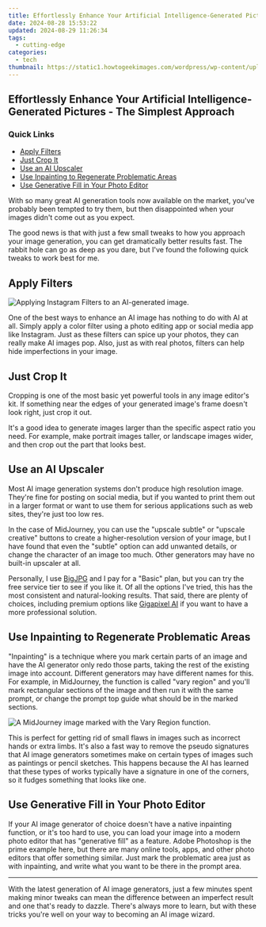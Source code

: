 ```yaml
---
title: Effortlessly Enhance Your Artificial Intelligence-Generated Pictures - The Simplest Approach
date: 2024-08-28 15:53:22
updated: 2024-08-29 11:26:34
tags:
  - cutting-edge
categories:
  - tech
thumbnail: https://static1.howtogeekimages.com/wordpress/wp-content/uploads/2024/03/polished-ai-painting.jpg
---
```


## Effortlessly Enhance Your Artificial Intelligence-Generated Pictures - The Simplest Approach

### Quick Links

* [Apply Filters](https://video-capture.techidaily.com/in-2024-in-depth-look-top-6-screen-recording-software-reviewed/)
* [Just Crop It](https://on-screen-recording.techidaily.com/in-2024-5-ways-to-record-gameplay-and-webcam/)
* [Use an AI Upscaler](https://eaxpv-info.techidaily.com/new-in-2024-from-novice-to-pro-youtube-gamers-broadcasting-journey/)
* [Use Inpainting to Regenerate Problematic Areas](https://screen-mirror.techidaily.com/process-of-screen-sharing-vivo-y56-5g-to-pc-detailed-steps-drfone-by-drfone-android/)
* [Use Generative Fill in Your Photo Editor](https://win-answers.techidaily.com/boost-your-gameplay-solving-fps-drops-in-titanfall-2-quickly-and-easily/)

 With so many great AI generation tools now available on the market, you've probably been tempted to try them, but then disappointed when your images didn't come out as you expect. 

 The good news is that with just a few small tweaks to how you approach your image generation, you can get dramatically better results fast. The rabbit hole can go as deep as you dare, but I've found the following quick tweaks to work best for me.

##  Apply Filters

![Applying Instagram Filters to an AI-generated image.](https://static1.howtogeekimages.com/wordpress/wp-content/uploads/2024/03/screenshot-2024-03-26-at-20-46-04.png) 

 One of the best ways to enhance an AI image has nothing to do with AI at all. Simply apply a color filter using a photo editing app or social media app like Instagram. Just as these filters can spice up your photos, they can really make AI images pop. Also, just as with real photos, filters can help hide imperfections in your image.

##  Just Crop It

 Cropping is one of the most basic yet powerful tools in any image editor's kit. If something near the edges of your generated image's frame doesn't look right, just crop it out.

 It's a good idea to generate images larger than the specific aspect ratio you need. For example, make portrait images taller, or landscape images wider, and then crop out the part that looks best.

##  Use an AI Upscaler

 Most AI image generation systems don't produce high resolution image. They're fine for posting on social media, but if you wanted to print them out in a larger format or want to use them for serious applications such as web sites, they're just too low res.

 In the case of MidJourney, you can use the "upscale subtle" or "upscale creative" buttons to create a higher-resolution version of your image, but I have found that even the "subtle" option can add unwanted details, or change the character of an image too much. Other generators may have no built-in upscaler at all.

 Personally, I use [BigJPG](https://bigjpg.com/) and I pay for a "Basic" plan, but you can try the free service tier to see if you like it. Of all the options I've tried, this has the most consistent and natural-looking results. That said, there are plenty of choices, including premium options like [Gigapixel AI](https://www.topazlabs.com/gigapixel) if you want to have a more professional solution. 

##  Use Inpainting to Regenerate Problematic Areas

 "Inpainting" is a technique where you mark certain parts of an image and have the AI generator only redo those parts, taking the rest of the existing image into account. Different generators may have different names for this. For example, in MidJourney, the function is called "vary region" and you'll mark rectangular sections of the image and then run it with the same prompt, or change the prompt top guide what should be in the marked sections.

![A MidJourney image marked with the  Vary Region function.](https://static1.howtogeekimages.com/wordpress/wp-content/uploads/2024/03/midjourney-vary-region.png) 

 This is perfect for getting rid of small flaws in images such as incorrect hands or extra limbs. It's also a fast way to remove the pseudo signatures that AI image generators sometimes make on certain types of images such as paintings or pencil sketches. This happens because the AI has learned that these types of works typically have a signature in one of the corners, so it fudges something that looks like one.

##  Use Generative Fill in Your Photo Editor

 If your AI image generator of choice doesn't have a native inpainting function, or it's too hard to use, you can load your image into a modern photo editor that has "generative fill" as a feature. Adobe Photoshop is the prime example here, but there are many online tools, apps, and other photo editors that offer something similar. Just mark the problematic area just as with inpainting, and write what you want to be there in the prompt area.

---

 With the latest generation of AI image generators, just a few minutes spent making minor tweaks can mean the difference between an imperfect result and one that's ready to dazzle. There's always more to learn, but with these tricks you're well on your way to becoming an AI image wizard.

<ins class="adsbygoogle"
     style="display:block"
     data-ad-format="autorelaxed"
     data-ad-client="ca-pub-7571918770474297"
     data-ad-slot="1223367746"></ins>



<ins class="adsbygoogle"
     style="display:block"
     data-ad-client="ca-pub-7571918770474297"
     data-ad-slot="8358498916"
     data-ad-format="auto"
     data-full-width-responsive="true"></ins>
